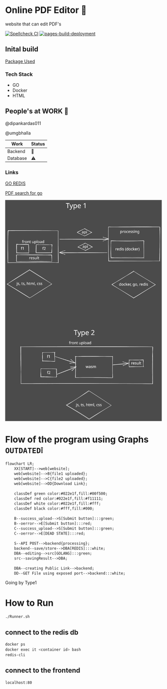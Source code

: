 # Online PDF Editor 🥳

website that can edit PDF's

[![Spellcheck CI](https://github.com/dipankardas011/PDF-Editor/actions/workflows/spellcheck.yml/badge.svg)](https://github.com/dipankardas011/PDF-Editor/actions/workflows/spellcheck.yml) [![pages-build-deployment](https://github.com/dipankardas011/PDF-Editor/actions/workflows/pages/pages-build-deployment/badge.svg)](https://github.com/dipankardas011/PDF-Editor/actions/workflows/pages/pages-build-deployment)

## Inital build
[Package Used](https://www.npmjs.com/package/pdf-merger-js)

### Tech Stack
* GO
* Docker
* HTML
<!--  redis DB -->

## People's at WORK 🚧

@dipankardas011

@umgbhalla

Work | Status
-|-
Backend | 🚧
Database | ⚠️


### Links

[GO REDIS](https://github.com/gomodule/redigo)

[PDF search for go](https://pkg.go.dev/search?q=pdf)

![](./techStack.svg)

# Flow of the program using Graphs` OUTDATED❕`
```mermaid
flowchart LR;
    XX[START]-->web[website];
    web[website]-->B{file1 uploaded};
    web[website]-->C{file2 uploaded};
    web[website]-->DD{Download Link};

    classDef green color:#022e1f,fill:#00f500;
    classDef red color:#022e1f,fill:#f11111;
    classDef white color:#022e1f,fill:#fff;
    classDef black color:#fff,fill:#000;

    B--success_upload-->S[Submit button]:::green;
    B--oerror-->E[Submit button]:::red;
    C--success_upload-->S[Submit button]:::green;
    C--oerror-->E[DEAD STATE]:::red;

    S--API POST-->backend{processing};
    backend--save/store-->DBA[REDIS]:::white;
    DBA--editing-->src[GOLANG]:::green;
    src--savingResult-->DBA;

    DBA--creating Public Link-->backend;
    DD--GET File using exposed port-->backend:::white;
```

Going by Type1

# How to Run

```bash
./Runner.sh
```

## connect to the redis db

```bash
docker ps
docker exec it <container id> bash
redis-cli
```

## connect to the frontend

```url
localhost:80
```